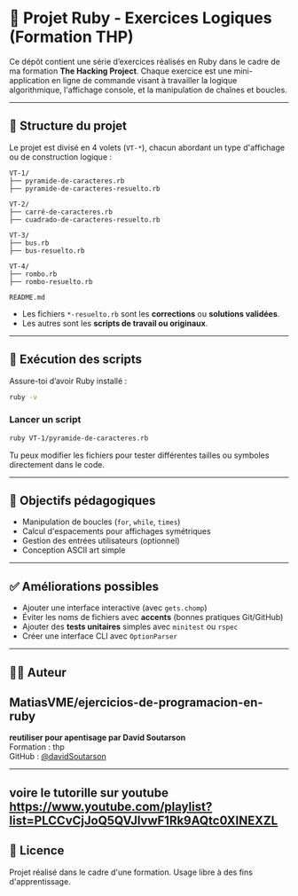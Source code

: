 
# 🧠 Projet Ruby - Exercices Logiques (Formation THP)

Ce dépôt contient une série d’exercices réalisés en Ruby dans le cadre de ma formation **The Hacking Project**. Chaque exercice est une mini-application en ligne de commande visant à travailler la logique algorithmique, l'affichage console, et la manipulation de chaînes et boucles.

---

## 📁 Structure du projet

Le projet est divisé en 4 volets (`VT-*`), chacun abordant un type d'affichage ou de construction logique :

```
VT-1/
├── pyramide-de-caracteres.rb
├── pyramide-de-caracteres-resuelto.rb

VT-2/
├── carré-de-caracteres.rb
├── cuadrado-de-caracteres-resuelto.rb

VT-3/
├── bus.rb
├── bus-resuelto.rb

VT-4/
├── rombo.rb
├── rombo-resuelto.rb

README.md
```

- Les fichiers `*-resuelto.rb` sont les **corrections** ou **solutions validées**.
- Les autres sont les **scripts de travail ou originaux**.

---

## 🚀 Exécution des scripts

Assure-toi d’avoir Ruby installé :

```bash
ruby -v
```

### Lancer un script

```bash
ruby VT-1/pyramide-de-caracteres.rb
```

Tu peux modifier les fichiers pour tester différentes tailles ou symboles directement dans le code.

---

## 🧩 Objectifs pédagogiques

- Manipulation de boucles (`for`, `while`, `times`)
- Calcul d'espacements pour affichages symétriques
- Gestion des entrées utilisateurs (optionnel)
- Conception ASCII art simple

---

## ✅ Améliorations possibles

- Ajouter une interface interactive (avec `gets.chomp`)
- Éviter les noms de fichiers avec **accents** (bonnes pratiques Git/GitHub)
- Ajouter des **tests unitaires** simples avec `minitest` ou `rspec`
- Créer une interface CLI avec `OptionParser`

---

## 🧑‍💻 Auteur


## MatiasVME/ejercicios-de-programacion-en-ruby

**reutiliser pour apentisage par David Soutarson**  
Formation : thp  
GitHub : [@davidSoutarson](https://github.com/davidSoutarson)

---
voire le tutorille sur youtube
https://www.youtube.com/playlist?list=PLCCvCjJoQ5QVJlvwF1Rk9AQtc0XINEXZL
---

## 📜 Licence

Projet réalisé dans le cadre d'une formation. Usage libre à des fins d'apprentissage.



